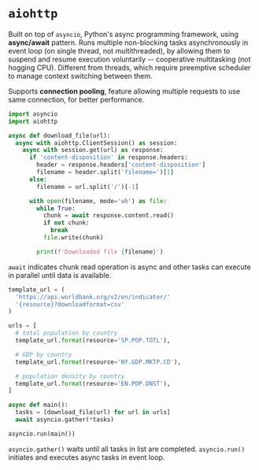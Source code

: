 # `aiohttp`

Built on top of `asyncio`, Python's async programming framework, using **async/await** pattern. Runs multiple non-blocking tasks asynchronously in event loop (on single thread, not multithreaded), by allowing them to suspend and resume execution voluntarily -- cooperative multitasking (not hogging CPU). Different from threads, which require preemptive scheduler to manage context switching between them.

Supports **connection pooling**, feature allowing multiple requests to use same connection, for better performance.

```python
import asyncio
import aiohttp

async def download_file(url):
  async with aiohttp.ClientSession() as session:
    async with session.get(url) as response:
      if 'content-disposition' in response.headers:
        header = response.headers['content-disposition']
        filename = header.split('filename=')[1]
      else:
        filename = url.split('/')[-1]

      with open(filename, mode='wb') as file:
        while True:
          chunk = await response.content.read()
          if not chunk:
            break
          file.write(chunk)

        print(f'Downloaded file {filename}')
```

`await` indicates chunk read operation is async and other tasks can execute in parallel until data is available.

```python
template_url = (
  'https://api.worldbank.org/v2/en/indicator/'
  '{resource}?downloadformat=csv'
)

urls = [
  # total population by country
  template_url.format(resource='SP.POP.TOTL'),

  # GDP by country
  template_url.format(resource='NY.GDP.MKTP.CD'),

  # population density by country
  template_url.format(resource='EN.POP.DNST'),
]

async def main():
  tasks = [download_file(url) for url in urls]
  await asyncio.gather(*tasks)

asyncio.run(main())
```

`asyncio.gather()` waits until all tasks in list are completed. `asyncio.run()` initiates and executes async tasks in event loop.
